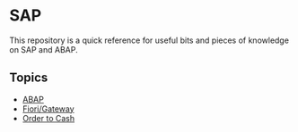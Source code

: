 # SAP
This repository is a quick reference for useful bits and pieces of knowledge on SAP and ABAP. 

## Topics
- [ABAP](ABAP.md)
- [Fiori/Gateway](FioriGateway.md)
- [Order to Cash](OTC.md)
